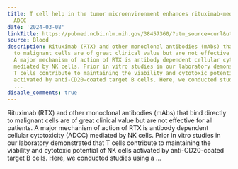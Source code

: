 ```yaml
---
title: T cell help in the tumor microenvironment enhances rituximab-mediated NK cell
  ADCC
date: '2024-03-08'
linkTitle: https://pubmed.ncbi.nlm.nih.gov/38457360/?utm_source=curl&utm_medium=rss&utm_campaign=journals&utm_content=7603509&fc=None&ff=20240309170617&v=2.18.0.post9+e462414
source: Blood
description: Rituximab (RTX) and other monoclonal antibodies (mAbs) that bind directly
  to malignant cells are of great clinical value but are not effective for all patients.
  A major mechanism of action of RTX is antibody dependent cellular cytotoxicity (ADCC)
  mediated by NK cells. Prior in vitro studies in our laboratory demonstrated that
  T cells contribute to maintaining the viability and cytotoxic potential of NK cells
  activated by anti-CD20-coated target B cells. Here, we conducted studies using a
  ...
disable_comments: true
---
```

Rituximab (RTX) and other monoclonal antibodies (mAbs) that bind directly to malignant cells are of great clinical value but are not effective for all patients. A major mechanism of action of RTX is antibody dependent cellular cytotoxicity (ADCC) mediated by NK cells. Prior in vitro studies in our laboratory demonstrated that T cells contribute to maintaining the viability and cytotoxic potential of NK cells activated by anti-CD20-coated target B cells. Here, we conducted studies using a ...